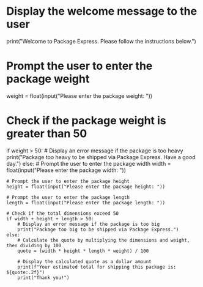 # Display the welcome message to the user
print("Welcome to Package Express. Please follow the instructions below.")

# Prompt the user to enter the package weight
weight = float(input("Please enter the package weight: "))

# Check if the package weight is greater than 50
if weight > 50:
    # Display an error message if the package is too heavy
    print("Package too heavy to be shipped via Package Express. Have a good day.")
else:
    # Prompt the user to enter the package width
    width = float(input("Please enter the package width: "))
    
    # Prompt the user to enter the package height
    height = float(input("Please enter the package height: "))
    
    # Prompt the user to enter the package length
    length = float(input("Please enter the package length: "))
    
    # Check if the total dimensions exceed 50
    if width + height + length > 50:
        # Display an error message if the package is too big
        print("Package too big to be shipped via Package Express.")
    else:
        # Calculate the quote by multiplying the dimensions and weight, then dividing by 100
        quote = (width * height * length * weight) / 100
        
        # Display the calculated quote as a dollar amount
        print(f"Your estimated total for shipping this package is: ${quote:.2f}")
        print("Thank you!")
